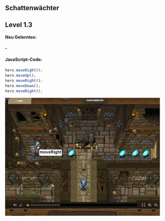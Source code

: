 ## **Schattenwächter**
## Level 1.3

#### Neu Gelerntes:
<b>-</b>

[comment]: <> (Was wurde gelernt und wie funktioniert die Technik?)

#### JavaScript-Code:
```js
hero.moveRight();
hero.moveUp();
hero.moveRight();
hero.moveDown();
hero.moveRight();
```
![image](lvl1_3.png)
